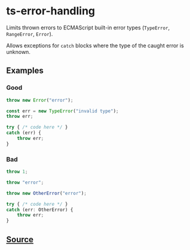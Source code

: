 # ts-error-handling

Limits thrown errors to ECMAScript built-in error types (`TypeError`, `RangeError`, `Error`).

Allows exceptions for `catch` blocks where the type of the caught error is unknown.

## Examples

### Good

```ts
throw new Error("error");
```

```ts
const err = new TypeError("invalid type");
throw err;
```

```ts
try { /* code here */ }
catch (err) {
    throw err;
}
```

### Bad

```ts
throw 1;
```

```ts
throw "error";
```

```ts
throw new OtherError("error");
```

```ts
try { /* code here */ }
catch (err: OtherError) {
    throw err;
}
```

## [Source](https://azuresdkspecs.z5.web.core.windows.net/TypeScriptSpec.html#ts-error-handling)
